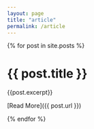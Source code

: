 ```yaml
---
layout: page
title: "article"
permalink: /article
---
```


{% for post in site.posts %}

# {{ post.title }}

{{post.excerpt}}

[Read More]({{ post.url }})

{% endfor %}
